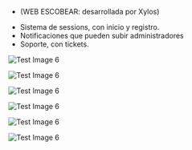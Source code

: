 * (WEB ESCOBEAR: desarrollada por Xylos)

- Sistema de sessions, con inicio y registro.
- Notificaciones que pueden subir administradores
- Soporte, con tickets.

![Test Image 6](https://i.imgur.com/WN5YmXI.png)

![Test Image 6](https://i.imgur.com/Lcfo6QK.png)

![Test Image 6](https://i.imgur.com/HUgwzJn.png)

![Test Image 6](https://i.imgur.com/Vmmy6u1.png)

![Test Image 6](https://i.imgur.com/5IMPbCU.png)

![Test Image 6](https://i.imgur.com/8tJhqg3.png)

